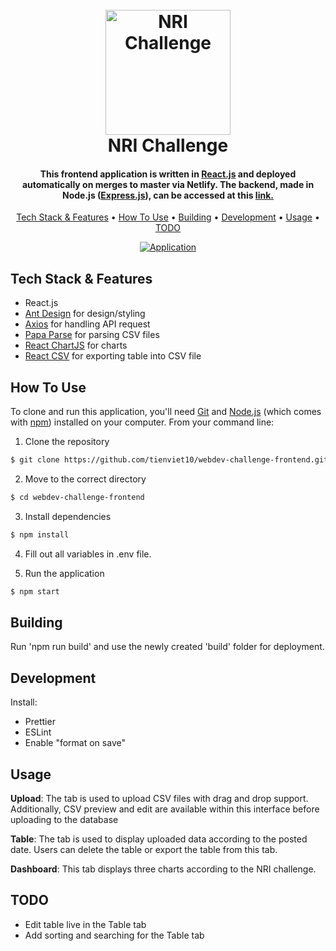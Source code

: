 
<h1 align="center">
  <br>
  <a href="https://nri-challenge.netlify.app"><img src="https://user-images.githubusercontent.com/70352144/207425372-29b575f3-2ddf-4929-bde5-40c1ca08a648.png" alt="NRI Challenge" width="200"></a>
  <br>
  NRI Challenge
  <br>
</h1>

<h4 align="center">This frontend application is written in <a href="https://reactjs.org/">React.js</a> and deployed automatically on merges to master via Netlify. The backend, made in Node.js (<a href="https://expressjs.com/">Express.js</a>), can be accessed at this <a href="https://github.com/tienviet10/webdev-challenge">link.</a></h4>

<p align="center">
  <a href="#key-features">Tech Stack & Features</a> •
  <a href="#how-to-use">How To Use</a> •
  <a href="#building">Building</a> •
  <a href="#development">Development</a> •
  <a href="#usage">Usage</a> •
  <a href="#todo">TODO</a>
</p>

<div align="center">
  <a href=""><img src="https://user-images.githubusercontent.com/70352144/191378535-68036f59-8a9a-4d27-b4a0-165614571996.gif" alt="Application" ></a>
</div>

## Tech Stack & Features

* React.js
* [Ant Design](https://ant.design/) for design/styling
* [Axios](https://axios-http.com/) for handling API request
* [Papa Parse](https://www.papaparse.com/) for parsing CSV files
* [React ChartJS](https://react-chartjs-2.js.org/) for charts
* [React CSV](https://react-chartjs-2.js.org/) for exporting table into CSV file

## How To Use

To clone and run this application, you'll need [Git](https://git-scm.com) and [Node.js](https://nodejs.org/en/download/) (which comes with [npm](http://npmjs.com)) installed on your computer. From your command line:

1. Clone the repository

```sh
$ git clone https://github.com/tienviet10/webdev-challenge-frontend.git
```

2. Move to the correct directory

```sh
$ cd webdev-challenge-frontend
```

3. Install dependencies

```sh
$ npm install
```
4. Fill out all variables in .env file.

5. Run the application

```sh
$ npm start
```

## Building

Run 'npm run build' and use the newly created 'build' folder for deployment.

## Development

Install:
- Prettier
- ESLint
- Enable "format on save"

## Usage

**Upload**: The tab is used to upload CSV files with drag and drop support. Additionally, CSV preview and edit are available within this interface before uploading to the database 

**Table**: The tab is used to display uploaded data according to the posted date. Users can delete the table or export the table from this tab.

**Dashboard**: This tab displays three charts according to the NRI challenge.


## TODO

* Edit table live in the Table tab
* Add sorting and searching for the Table tab
